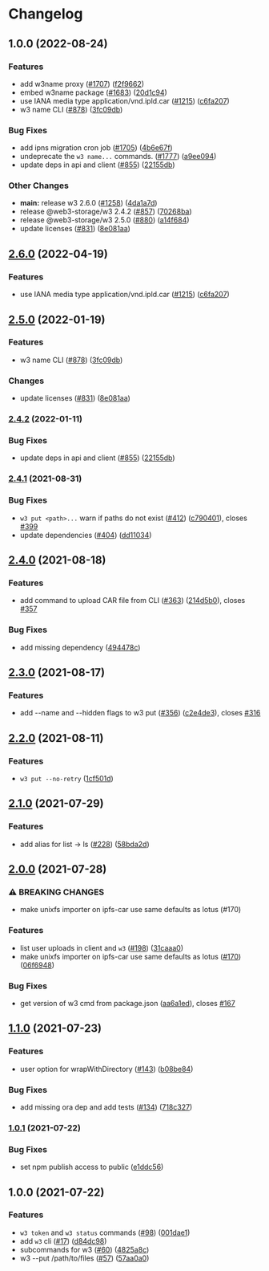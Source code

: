 # Changelog

## 1.0.0 (2022-08-24)


### Features

* add w3name proxy ([#1707](https://github.com/web3-storage/web3.storage/issues/1707)) ([f2f9662](https://github.com/web3-storage/web3.storage/commit/f2f9662fc74ea24a24141aa1bf42288c95b5bd35))
* embed w3name package ([#1683](https://github.com/web3-storage/web3.storage/issues/1683)) ([20d1c94](https://github.com/web3-storage/web3.storage/commit/20d1c9446ca1da475a4d783ef3bc1fc09c0ee43f))
* use IANA media type application/vnd.ipld.car ([#1215](https://github.com/web3-storage/web3.storage/issues/1215)) ([c6fa207](https://github.com/web3-storage/web3.storage/commit/c6fa20768f4bef7f715f08d518f90d3a355bf15b))
* w3 name CLI ([#878](https://github.com/web3-storage/web3.storage/issues/878)) ([3fc09db](https://github.com/web3-storage/web3.storage/commit/3fc09dba972af3577b2cbf4890621addda6fe863))


### Bug Fixes

* add ipns migration cron job ([#1705](https://github.com/web3-storage/web3.storage/issues/1705)) ([4b6e67f](https://github.com/web3-storage/web3.storage/commit/4b6e67f07983b06e9bad9c27deb5d6c5b993258e))
* undeprecate the `w3 name...` commands. ([#1777](https://github.com/web3-storage/web3.storage/issues/1777)) ([a9ee094](https://github.com/web3-storage/web3.storage/commit/a9ee094512433572f55c74900ec20c9d5c72d72a))
* update deps in api and client ([#855](https://github.com/web3-storage/web3.storage/issues/855)) ([22155db](https://github.com/web3-storage/web3.storage/commit/22155db13b646e9846cf10c26d10faeb0d3b936e))


### Other Changes

* **main:** release w3 2.6.0 ([#1258](https://github.com/web3-storage/web3.storage/issues/1258)) ([4da1a7d](https://github.com/web3-storage/web3.storage/commit/4da1a7dba4503ce73baf89a511158e29d0b8d0bf))
* release @web3-storage/w3 2.4.2 ([#857](https://github.com/web3-storage/web3.storage/issues/857)) ([70268ba](https://github.com/web3-storage/web3.storage/commit/70268ba801410b691c702c337cbc6999ec2ff726))
* release @web3-storage/w3 2.5.0 ([#880](https://github.com/web3-storage/web3.storage/issues/880)) ([a14f684](https://github.com/web3-storage/web3.storage/commit/a14f684ec3c1a71be7981e9ef89a3cbe2a198c63))
* update licenses ([#831](https://github.com/web3-storage/web3.storage/issues/831)) ([8e081aa](https://github.com/web3-storage/web3.storage/commit/8e081aac2dd03dd5eb642bff9c2da867d61edd87))

## [2.6.0](https://github.com/web3-storage/web3.storage/compare/w3-v2.5.0...w3-v2.6.0) (2022-04-19)


### Features

* use IANA media type application/vnd.ipld.car ([#1215](https://github.com/web3-storage/web3.storage/issues/1215)) ([c6fa207](https://github.com/web3-storage/web3.storage/commit/c6fa20768f4bef7f715f08d518f90d3a355bf15b))

## [2.5.0](https://www.github.com/web3-storage/web3.storage/compare/w3-v2.4.2...w3-v2.5.0) (2022-01-19)


### Features

* w3 name CLI ([#878](https://www.github.com/web3-storage/web3.storage/issues/878)) ([3fc09db](https://www.github.com/web3-storage/web3.storage/commit/3fc09dba972af3577b2cbf4890621addda6fe863))


### Changes

* update licenses ([#831](https://www.github.com/web3-storage/web3.storage/issues/831)) ([8e081aa](https://www.github.com/web3-storage/web3.storage/commit/8e081aac2dd03dd5eb642bff9c2da867d61edd87))

### [2.4.2](https://www.github.com/web3-storage/web3.storage/compare/w3-v2.4.1...w3-v2.4.2) (2022-01-11)


### Bug Fixes

* update deps in api and client ([#855](https://www.github.com/web3-storage/web3.storage/issues/855)) ([22155db](https://www.github.com/web3-storage/web3.storage/commit/22155db13b646e9846cf10c26d10faeb0d3b936e))

### [2.4.1](https://www.github.com/web3-storage/web3.storage/compare/w3-v2.4.0...w3-v2.4.1) (2021-08-31)


### Bug Fixes

* `w3 put <path>...` warn if paths do not exist ([#412](https://www.github.com/web3-storage/web3.storage/issues/412)) ([c790401](https://www.github.com/web3-storage/web3.storage/commit/c79040176a116047c0acd9a22680927c30596085)), closes [#399](https://www.github.com/web3-storage/web3.storage/issues/399)
* update dependencies ([#404](https://www.github.com/web3-storage/web3.storage/issues/404)) ([dd11034](https://www.github.com/web3-storage/web3.storage/commit/dd110344c6475e0e074bfaec6cf32d16643e1bdb))

## [2.4.0](https://www.github.com/web3-storage/web3.storage/compare/w3-v2.3.0...w3-v2.4.0) (2021-08-18)


### Features

* add command to upload CAR file from CLI ([#363](https://www.github.com/web3-storage/web3.storage/issues/363)) ([214d5b0](https://www.github.com/web3-storage/web3.storage/commit/214d5b09af6e1d2b6d8f8b36e00166aa10379955)), closes [#357](https://www.github.com/web3-storage/web3.storage/issues/357)


### Bug Fixes

* add missing dependency ([494478c](https://www.github.com/web3-storage/web3.storage/commit/494478c7baed649a49c59ba9605700c29ee9794d))

## [2.3.0](https://www.github.com/web3-storage/web3.storage/compare/w3-v2.2.0...w3-v2.3.0) (2021-08-17)


### Features

* add --name and --hidden flags to w3 put ([#356](https://www.github.com/web3-storage/web3.storage/issues/356)) ([c2e4de3](https://www.github.com/web3-storage/web3.storage/commit/c2e4de33cb17b93e8551c7230fa2f4b8d3bd8cce)), closes [#316](https://www.github.com/web3-storage/web3.storage/issues/316)

## [2.2.0](https://www.github.com/web3-storage/web3.storage/compare/w3-v2.1.0...w3-v2.2.0) (2021-08-11)


### Features

* `w3 put --no-retry` ([1cf501d](https://www.github.com/web3-storage/web3.storage/commit/1cf501dda6998d712808dc4b5571beef4629e2c2))

## [2.1.0](https://www.github.com/web3-storage/web3.storage/compare/w3-v2.0.0...w3-v2.1.0) (2021-07-29)


### Features

* add alias for list -> ls ([#228](https://www.github.com/web3-storage/web3.storage/issues/228)) ([58bda2d](https://www.github.com/web3-storage/web3.storage/commit/58bda2ddb72fa04aded0542fd33847cf194d64f0))

## [2.0.0](https://www.github.com/web3-storage/web3.storage/compare/w3-v1.1.0...w3-v2.0.0) (2021-07-28)


### ⚠ BREAKING CHANGES

* make unixfs importer on ipfs-car use same defaults as lotus (#170)

### Features

* list user uploads in client and `w3` ([#198](https://www.github.com/web3-storage/web3.storage/issues/198)) ([31caaa0](https://www.github.com/web3-storage/web3.storage/commit/31caaa0d6ef88a7467c6192a8b2d976f70087c62))
* make unixfs importer on ipfs-car use same defaults as lotus ([#170](https://www.github.com/web3-storage/web3.storage/issues/170)) ([06f6948](https://www.github.com/web3-storage/web3.storage/commit/06f6948ce36b5e2a87f31b9bfac41e9465cb901b))


### Bug Fixes

* get version of w3 cmd from package.json ([aa6a1ed](https://www.github.com/web3-storage/web3.storage/commit/aa6a1edcd7e0e586230d0146cb30877b8af62f71)), closes [#167](https://www.github.com/web3-storage/web3.storage/issues/167)

## [1.1.0](https://www.github.com/web3-storage/web3.storage/compare/w3-v1.0.1...w3-v1.1.0) (2021-07-23)


### Features

* user option for wrapWithDirectory ([#143](https://www.github.com/web3-storage/web3.storage/issues/143)) ([b08be84](https://www.github.com/web3-storage/web3.storage/commit/b08be84e7efcd610c21ff56b0cc129a11faf3840))


### Bug Fixes

* add missing ora dep and add tests ([#134](https://www.github.com/web3-storage/web3.storage/issues/134)) ([718c327](https://www.github.com/web3-storage/web3.storage/commit/718c327b87b4143358d9c6de5d69a83d8dcb65e0))

### [1.0.1](https://www.github.com/web3-storage/web3.storage/compare/w3-v1.0.0...w3-v1.0.1) (2021-07-22)


### Bug Fixes

* set npm publish access to public ([e1ddc56](https://www.github.com/web3-storage/web3.storage/commit/e1ddc56ca014dfe52bdb37c2f5f76b6fb0fee15d))

## 1.0.0 (2021-07-22)


### Features

* `w3 token` and `w3 status` commands ([#98](https://www.github.com/web3-storage/web3.storage/issues/98)) ([001dae1](https://www.github.com/web3-storage/web3.storage/commit/001dae1375bfdbbee9e72d95e94065fb87ead11b))
* add `w3` cli ([#17](https://www.github.com/web3-storage/web3.storage/issues/17)) ([d84dc98](https://www.github.com/web3-storage/web3.storage/commit/d84dc98ac39fe3546adc8711ea975ca0d762f0c0))
* subcommands for w3 ([#60](https://www.github.com/web3-storage/web3.storage/issues/60)) ([4825a8c](https://www.github.com/web3-storage/web3.storage/commit/4825a8c28266b60d6b37f498c327737e83093c15))
* w3 --put /path/to/files ([#57](https://www.github.com/web3-storage/web3.storage/issues/57)) ([57aa0a0](https://www.github.com/web3-storage/web3.storage/commit/57aa0a0fbd16801234fa896b09fe2522d7aa1962))
